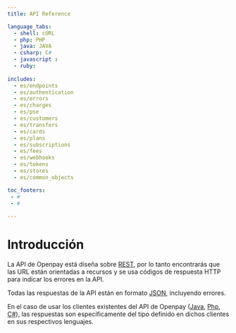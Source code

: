 ```yaml
---
title: API Reference

language_tabs:
  - shell: cURL
  - php: PHP
  - java: JAVA
  - csharp: C#
  - javascript : 
  - ruby: 
  
includes:
  - es/endpoints
  - es/authentication
  - es/errors
  - es/charges
  - es/pse
  - es/customers
  - es/transfers
  - es/cards
  - es/plans
  - es/subscriptions
  - es/fees
  - es/webhooks
  - es/tokens
  - es/stores
  - es/common_objects

toc_footers:
 - #
 - #
 
---
```


# Introducción

La API de Openpay está diseña sobre [REST](http://es.wikipedia.org/wiki/Representational_State_Transfer), por lo tanto encontrarás que las URL están orientadas a recursos y se usa códigos de respuesta HTTP para indicar los errores en la API.

Todas las respuestas de la API están en formato [JSON](http://www.json.org/), incluyendo errores.

En el caso de usar los clientes existentes del API de Openpay ([Java](https://github.com/open-pay/openpay-java), [Php](https://github.com/open-pay/openpay-php), [C#](https://github.com/open-pay/openpay-dotnet)), las respuestas son específicamente del tipo definido en dichos clientes en sus respectivos lenguajes.
